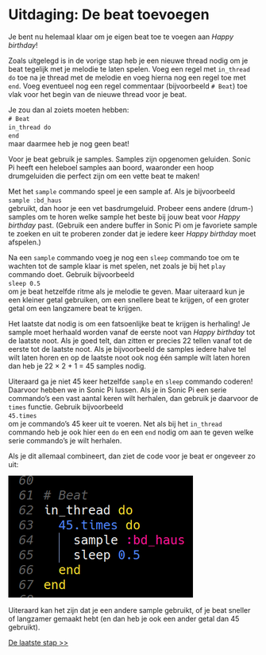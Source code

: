 # Uitdaging: De beat toevoegen

Je bent nu helemaal klaar om je eigen beat toe te voegen aan *Happy birthday*!

Zoals uitgelegd is in de vorige stap heb je een nieuwe thread nodig om je beat tegelijk met je melodie te laten spelen. Voeg een regel met `in_thread do` toe na je thread met de melodie en voeg hierna nog een regel toe met `end`. Voeg eventueel nog een regel commentaar (bijvoorbeeld `# Beat`) toe vlak voor het begin van de nieuwe thread voor je beat.

Je zou dan al zoiets moeten hebben:  
`# Beat`  
`in_thread do`  
`end`  
maar daarmee heb je nog geen beat!

Voor je beat gebruik je samples. Samples zijn opgenomen geluiden. Sonic Pi heeft een heleboel samples aan boord, waaronder een hoop drumgeluiden die perfect zijn om een vette beat te maken!

Met het `sample` commando speel je een sample af. Als je bijvoorbeeld  
`sample :bd_haus`  
gebruikt, dan hoor je een vet basdrumgeluid. Probeer eens andere (drum-) samples om te horen welke sample het beste bij jouw beat voor *Happy birthday* past. (Gebruik een andere buffer in Sonic Pi om je favoriete sample te zoeken en uit te proberen zonder dat je iedere keer *Happy birthday* moet afspelen.)

Na een `sample` commando voeg je nog een `sleep` commando toe om te wachten tot de sample klaar is met spelen, net zoals je bij het `play` commando doet. Gebruik bijvoorbeeld  
`sleep 0.5`  
om je beat hetzelfde ritme als je melodie te geven. Maar uiteraard kun je een kleiner getal gebruiken, om een snellere beat te krijgen, of een groter getal om een langzamere beat te krijgen.

Het laatste dat nodig is om een fatsoenlijke beat te krijgen is herhaling! Je sample moet herhaald worden vanaf de eerste noot van *Happy birthday* tot de laatste noot. Als je goed telt, dan zitten er precies 22 tellen vanaf tot de eerste tot de laatste noot. Als je bijvoorbeeld de samples iedere halve tel wilt laten horen en op de laatste noot ook nog één sample wilt laten horen dan heb je 22 × 2 + 1 = 45 samples nodig.

Uiteraard ga je niet 45 keer hetzelfde `sample` en `sleep` commando coderen! Daarvoor hebben we in Sonic Pi lussen. Als je in Sonic Pi een serie commando’s een vast aantal keren wilt herhalen, dan gebruik je daarvoor de `times` functie. Gebruik bijvoorbeeld  
`45.times`  
om je commando’s 45 keer uit te voeren. Net als bij het `in_thread` commando heb je ook hier een `do` en een `end` nodig om aan te geven welke serie commando’s je wilt herhalen.

Als je dit allemaal combineert, dan ziet de code voor je beat er ongeveer zo uit:

![beat thread](images/beat-thread.png)

Uiteraard kan het zijn dat je een andere sample gebruikt, of je beat sneller of langzamer gemaakt hebt (en dan heb je ook een ander getal dan 45 gebruikt).

[De laatste stap >>](stap_9.md)
